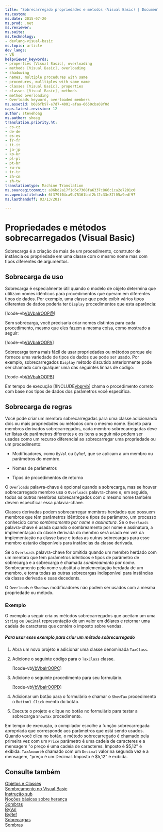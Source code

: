 ```yaml
---
title: "Sobrecarregado propriedades e métodos (Visual Basic) | Documentos do Microsoft"
ms.custom: 
ms.date: 2015-07-20
ms.prod: .net
ms.reviewer: 
ms.suite: 
ms.technology:
- devlang-visual-basic
ms.topic: article
dev_langs:
- VB
helpviewer_keywords:
- properties [Visual Basic], overloading
- methods [Visual Basic], overloading
- shadowing
- names, multiple procedures with same
- procedures, mulltiples with same name
- classes [Visual Basic], properties
- classes [Visual Basic], methods
- method overloading
- Overloads keyword, overloaded members
ms.assetid: b686fb97-e7d7-4001-afaa-6650cba08f0d
caps.latest.revision: 12
author: stevehoag
ms.author: shoag
translation.priority.ht:
- cs-cz
- de-de
- es-es
- fr-fr
- it-it
- ja-jp
- ko-kr
- pl-pl
- pt-br
- ru-ru
- tr-tr
- zh-cn
- zh-tw
translationtype: Machine Translation
ms.sourcegitcommit: a06bd2a17f1d6c7308fa6337c866c1ca2e7281c0
ms.openlocfilehash: 6f379f04ca9b75161baf2bf2c33e87f05a9edf97
ms.lasthandoff: 03/13/2017

---
```

# <a name="overloaded-properties-and-methods-visual-basic"></a>Propriedades e métodos sobrecarregados (Visual Basic)
Sobrecarga é a criação de mais de um procedimento, construtor de instância ou propriedade em uma classe com o mesmo nome mas com tipos diferentes de argumentos.  
  
## <a name="overloading-usage"></a>Sobrecarga de uso  
 Sobrecarga é especialmente útil quando o modelo de objeto determina que utilizam nomes idênticos para procedimentos que operam em diferentes tipos de dados. Por exemplo, uma classe que pode exibir vários tipos diferentes de dados poderia ter `Display` procedimentos que esta aparência:  
  
 [!code-vb[VbVbalrOOP&#64;](../../../../visual-basic/misc/codesnippet/VisualBasic/overloaded-properties-and-methods_1.vb)]  
  
 Sem sobrecarga, você precisaria criar nomes distintos para cada procedimento, mesmo que eles fazem a mesma coisa, como mostrado a seguir:  
  
 [!code-vb[VbVbalrOOP&#65;](../../../../visual-basic/misc/codesnippet/VisualBasic/overloaded-properties-and-methods_2.vb)]  
  
 Sobrecarga torna mais fácil de usar propriedades ou métodos porque ele fornece uma variedade de tipos de dados que pode ser usado. Por exemplo, sobrecarregados `Display` método discutido anteriormente pode ser chamado com qualquer uma das seguintes linhas de código:  
  
 [!code-vb[VbVbalrOOP&#66;](../../../../visual-basic/misc/codesnippet/VisualBasic/overloaded-properties-and-methods_3.vb)]  
  
 Em tempo de execução [!INCLUDE[vbprvb](../../../../csharp/programming-guide/concepts/linq/includes/vbprvb_md.md)] chama o procedimento correto com base nos tipos de dados dos parâmetros você especifica.  
  
## <a name="overloading-rules"></a>Sobrecarga de regras  
 Você pode criar um membro sobrecarregadas para uma classe adicionando dois ou mais propriedades ou métodos com o mesmo nome. Exceto para membros derivados sobrecarregados, cada membro sobrecarregadas deve ter listas de parâmetros diferentes e os itens a seguir não podem ser usados como um recurso diferencial ao sobrecarregar uma propriedade ou um procedimento:  
  
-   Modificadores, como `ByVal` ou `ByRef`, que se aplicam a um membro ou parâmetros do membro.  
  
-   Nomes de parâmetros  
  
-   Tipos de procedimentos de retorno  
  
 O `Overloads` palavra-chave é opcional quando a sobrecarga, mas se houver sobrecarregado membro usa o `Overloads` palavra-chave e, em seguida, todos os outros membros sobrecarregados com o mesmo nome também devem especificar essa palavra-chave.  
  
 Classes derivadas podem sobrecarregar membros herdados que possuem membros que têm parâmetros idênticos e tipos de parâmetro, um processo conhecido como *sombreamento por nome e assinatura*. Se o `Overloads` palavra-chave é usada quando o sombreamento por nome e assinatura, a implementação da classe derivada do membro será usada em vez da implementação na classe base e todas as outras sobrecargas para esse membro estarão disponíveis para instâncias da classe derivada.  
  
 Se o `Overloads` palavra-chave for omitida quando um membro herdado com um membro que tem parâmetros idênticos e tipos de parâmetro de sobrecarga e a sobrecarga é chamada *sombreamento por nome*. Sombreamento pelo nome substitui a implementação herdada de um membro, e torna todas as outras sobrecargas indisponível para instâncias da classe derivada e suas decedents.  
  
 O `Overloads` e `Shadows` modificadores não podem ser usados com a mesma propriedade ou método.  
  
### <a name="example"></a>Exemplo  
 O exemplo a seguir cria os métodos sobrecarregados que aceitam um uma `String` ou `Decimal` representação de um valor em dólares e retornar uma cadeia de caracteres que contém o imposto sobre vendas.  
  
##### <a name="to-use-this-example-to-create-an-overloaded-method"></a>Para usar esse exemplo para criar um método sobrecarregado  
  
1.  Abra um novo projeto e adicionar uma classe denominada `TaxClass`.  
  
2.  Adicione o seguinte código para o `TaxClass` classe.  
  
     [!code-vb[VbVbalrOOP&#67;](../../../../visual-basic/misc/codesnippet/VisualBasic/overloaded-properties-and-methods_4.vb)]  
  
3.  Adicione o seguinte procedimento para seu formulário.  
  
     [!code-vb[VbVbalrOOP&#68;](../../../../visual-basic/misc/codesnippet/VisualBasic/overloaded-properties-and-methods_5.vb)]  
  
4.  Adicionar um botão para o formulário e chamar o `ShowTax` procedimento o `Button1_Click` evento do botão.  
  
5.  Execute o projeto e clique no botão no formulário para testar a sobrecarga `ShowTax` procedimento.  
  
 Em tempo de execução, o compilador escolhe a função sobrecarregada apropriada que corresponde aos parâmetros que está sendo usados. Quando você clica no botão, o método sobrecarregado é chamado pela primeira vez com um `Price` parâmetro é uma cadeia de caracteres e a mensagem "o preço é uma cadeia de caracteres. Imposto é $5,12" é exibida. `TaxAmount`é chamado com um `Decimal` valor na segunda vez e a mensagem, "preço é um Decimal. Imposto é $5,12" é exibida.  
  
## <a name="see-also"></a>Consulte também  
 [Objetos e Classes](../../../../visual-basic/programming-guide/language-features/objects-and-classes/index.md)   
 [Sombreamento no Visual Basic](../../../../visual-basic/programming-guide/language-features/declared-elements/shadowing.md)   
 [Instrução sub](../../../../visual-basic/language-reference/statements/sub-statement.md)   
 [Noções básicas sobre herança](../../../../visual-basic/programming-guide/language-features/objects-and-classes/inheritance-basics.md)   
 [Sombras](../../../../visual-basic/language-reference/modifiers/shadows.md)   
 [ByVal](../../../../visual-basic/language-reference/modifiers/byval.md)   
 [ByRef](../../../../visual-basic/language-reference/modifiers/byref.md)   
 [Sobrecargas](../../../../visual-basic/language-reference/modifiers/overloads.md)   
 [Sombras](../../../../visual-basic/language-reference/modifiers/shadows.md)
